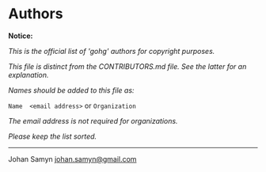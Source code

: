 # Authors

__Notice:__

*This is the official list of 'gohg' authors for copyright purposes.*

*This file is distinct from the CONTRIBUTORS.md file.
See the latter for an explanation.*

*Names should be added to this file as:*  

  `Name  <email address>` or `Organization`

*The email address is not required for organizations.*

*Please keep the list sorted.*

---

Johan Samyn <johan.samyn@gmail.com>
